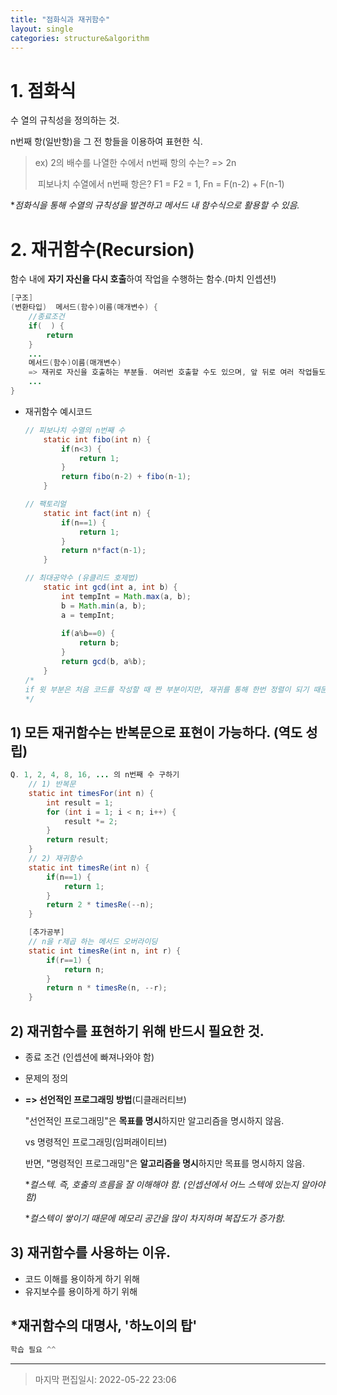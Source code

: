 ```yaml
---
title: "점화식과 재귀함수"
layout: single
categories: structure&algorithm
---
```


# 1. 점화식

수 열의 규칙성을 정의하는 것.

n번째 항(일반항)을 그 전 항들을 이용하여 표현한 식.

> ex) 2의 배수를 나열한 수에서 n번째 항의 수는? => 2n
>
> ​      피보나치 수열에서 n번째 항은? F1 = F2 = 1, Fn = F(n-2) + F(n-1)

**점화식을 통해 수열의 규칙성을 발견하고 메서드 내 함수식으로 활용할 수 있음.*

# 2. 재귀함수(Recursion)

함수 내에 **자기 자신을 다시 호출**하여 작업을 수행하는 함수.(마치 인셉션!)

```java
[구조]
(변환타입)  메서드(함수)이름(매개변수) {
	//종료조건
	if(  ) {
		return
	}
	...
	메서드(함수)이름(매개변수)
	=> 재귀로 자신을 호출하는 부분들. 여러번 호출할 수도 있으며, 앞 뒤로 여러 작업들도 같이 진행할 수 있음.
	...
}
```

- 재귀함수 예시코드

  ```java
  // 피보나치 수열의 n번째 수
      static int fibo(int n) {
          if(n<3) {
              return 1;
          }
          return fibo(n-2) + fibo(n-1);
      }
  ```

  ```java
  // 팩토리얼
      static int fact(int n) {
          if(n==1) {
              return 1;
          }
          return n*fact(n-1);
      }
  ```

  ```java
  // 최대공약수 (유클리드 호제법)
      static int gcd(int a, int b) {
          int tempInt = Math.max(a, b);
          b = Math.min(a, b);
          a = tempInt;
          
          if(a%b==0) {
              return b;
          }
          return gcd(b, a%b);
      }
  /*
  if 윗 부분은 처음 코드를 작성할 때 짠 부분이지만, 재귀를 통해 한번 정렬이 되기 때문에 필요 없는 부분이 됨.
  */
  ```

  

## 1) 모든 재귀함수는 반복문으로 표현이 가능하다. (역도 성립)

```java
Q. 1, 2, 4, 8, 16, ... 의 n번째 수 구하기
    // 1) 반복문
    static int timesFor(int n) {
        int result = 1;
        for (int i = 1; i < n; i++) {
            result *= 2;
        }
        return result;
    }
    // 2) 재귀함수
    static int timesRe(int n) {
        if(n==1) {
            return 1;
        }
        return 2 * timesRe(--n);
    }

	[추가공부]
	// n을 r제곱 하는 메서드 오버라이딩
    static int timesRe(int n, int r) {
        if(r==1) {
            return n;
        }
        return n * timesRe(n, --r);
    }
```



## 2) 재귀함수를 표현하기 위해 반드시 필요한 것.

- 종료 조건 (인셉션에 빠져나와야 함)

- 문제의 정의 

- **=> 선언적인 프로그래밍 방법**(디클래러티브) 

  "선언적인 프로그래밍"은 **목표를 명시**하지만 알고리즘을 명시하지 않음.

  vs 명령적인 프로그래밍(임퍼래이티브)

  반면, "명령적인 프로그래밍"은 **알고리즘을 명시**하지만 목표를 명시하지 않음.

  

  **컬스텍. 즉, 호출의 흐름을 잘 이해해야 함. (인셉션에서 어느 스텍에 있는지 알아야 함)*

  **컬스텍이 쌓이기 때문에 메모리 공간을 많이 차지하며 복잡도가 증가함.*

  

## 3) 재귀함수를 사용하는 이유.

- 코드 이해를 용이하게 하기 위해
- 유지보수를 용이하게 하기 위해

## *재귀함수의 대명사, '하노이의 탑'

```java
학습 필요 ^^
```

------

> 마지막 편집일시: 2022-05-22 23:06